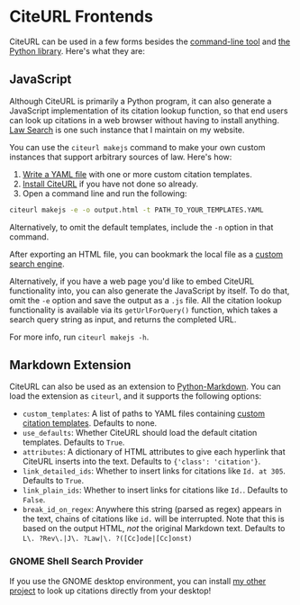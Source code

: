 # CiteURL Frontends

CiteURL can be used in a few forms besides the [command-line tool](../index#usage) and [the Python library](../library). Here's what they are:

## JavaScript

Although CiteURL is primarily a Python program, it can also generate a JavaScript implementation of its citation lookup function, so that end users can look up citations in a web browser without having to install anything. [Law Search](https://raindrum.github.io/lawsearch) is one such instance that I maintain on my website.

You can use the `citeurl makejs` command to make your own custom instances that support arbitrary sources of law. Here's how:

1. [Write a YAML file](template-yamls) with one or more custom citation templates.
2. [Install CiteURL](../index#installation) if you have not done so already.
3. Open a command line and run the following:

``` bash
citeurl makejs -e -o output.html -t PATH_TO_YOUR_TEMPLATES.YAML
```

Alternatively, to omit the default templates, include the `-n` option in that command.

After exporting an HTML file, you can bookmark the local file as a [custom search engine](https://www.howtogeek.com/114176/HOW-TO-EASILY-CREATE-SEARCH-PLUGINS-ADD-ANY-SEARCH-ENGINE-TO-YOUR-BROWSER/).

Alternatively, if you have a web page you'd like to embed CiteURL functionality into, you can also generate the JavaScript by itself. To do that, omit the `-e` option and save the output as a `.js` file. All the citation lookup functionality is available via its `getUrlForQuery()` function, which takes a search query string as input, and returns the completed URL.

For more info, run `citeurl makejs -h`.

## Markdown Extension

CiteURL can also be used as an extension to [Python-Markdown](https://python-markdown.github.io/). You can load the extension as `citeurl`, and it supports the following options:

- `custom_templates`: A list of paths to YAML files containing [custom citation templates](../template-yamls). Defaults to none.
- `use_defaults`: Whether CiteURL should load the default citation templates. Defaults to `True`.
- `attributes`: A dictionary of HTML attributes to give each hyperlink that CiteURL inserts into the text. Defaults to `{'class': 'citation'}`.
- `link_detailed_ids`: Whether to insert links for citations like `Id. at 305`. Defaults to `True`.
- `link_plain_ids`: Whether to insert links for citations like `Id.`. Defaults to `False`.
- `break_id_on_regex`: Anywhere this string (parsed as regex) appears in the text, chains of citations like `id.` will be interrupted. Note that this is based on the output HTML, *not* the original Markdown text. Defaults to `L\. ?Rev\.|J\. ?Law|\. ?([Cc]ode|[Cc]onst)`

### GNOME Shell Search Provider

If you use the GNOME desktop environment, you can install [my other project](https://extensions.gnome.org/extension/4225/gnome-citeurl-search-provider/) to look up citations directly from your desktop!